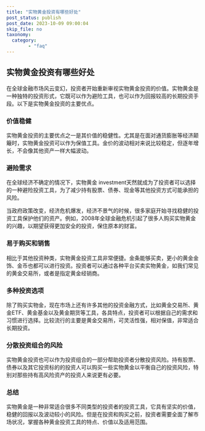 ```yaml
---
title: "实物黄金投资有哪些好处"
post_status: publish
post_date: 2023-10-09 09:00:04
skip_file: no
taxonomy:
  category:
        - "faq"
---
```


## 实物黄金投资有哪些好处

在全球金融市场风云变幻，投资者开始重新审视实物黄金投资的价值。实物黄金是一种独特的投资形式，它既可以作为避险工具，也可以作为回报较高的长期投资手段。以下是实物黄金投资的主要优点。

### 价值稳健

实物黄金投资的主要优点之一是其价值的稳健性。尤其是在面对通货膨胀等经济颠簸时，实物黄金投资可以作为保值工具。金价的波动相对来说比较稳定，但逐年增长，不会像其他资产一样大幅波动。

### 避险需求

在全球经济不确定的情况下，实物黄金 investment天然就成为了投资者可以选择的一种避险投资工具，为了减少持有股票、债券、现金等其他投资方式可能承担的风险。

当政府政策改变，经济危机爆发，经济不景气的时候，很多家庭开始寻找稳健的投资工具保护他们的资产。例如，2008年全球金融危机引起了很多人购买实物黄金的兴趣，以期望获得更加安全的投资，保住原本的财富。

### 易于购买和销售

相比于其他投资种类，实物黄金投资工具非常便捷。金条能够买卖，更小的黄金金饰、金币也都可以进行投资。投资者可以通过各种平台买卖实物黄金，如我们常见的黄金交易所，或者是指定黄金经销商。

### 多种投资选项

除了购买实物金，现在市场上还有许多其他的投资金融方式，比如黄金交易所、黄金ETF、黄金基金以及黄金期货等工具，各具特点，投资者可以根据自己的需求和习惯进行选择。比较流行的主要是黄金交易所，可灵活性强，相对保值，非常适合长期投资。

### 分散投资组合的风险

实物黄金投资也可以作为投资组合的一部分帮助投资者分散投资风险。持有股票、债券以及其它投资标的的投资人可以购买一些实物黄金以平衡自己的投资风险，特别对那些持有高风险资产的投资人来说更有必要。

### 总结

实物黄金是一种非常适合很多不同类型的投资者的投资工具，它具有坚实的价值，稳健的回报以及波动较小的风险。但是在投资和购买之前，投资者需要全面了解市场状况，掌握各种黄金投资工具的特点、价值以及适用范围。

